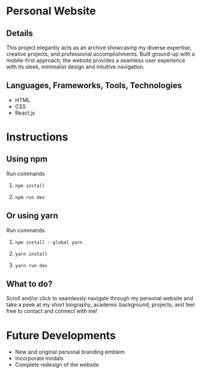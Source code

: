 # Personal Website

## Details

This project elegantly acts as an archive showcasing my diverse expertise, creative projects, and professional accomplishments. Built ground-up with a mobile-first approach, the website provides a seamless user experience with its sleek, minimalist design and intuitive navigation.

## Languages, Frameworks, Tools, Technologies

- HTML
- CSS
- React.js

# Instructions

## Using npm

Run commands

1. `npm install`

2. `npm run dev`

## Or using yarn

Run commands

1. `npm install --global yarn`

2. `yarn install`

3. `yarn run dev`

## What to do?

Scroll and/or click to seamlessly navigate through my personal website and take a peek at my short biography, academic background, projects, and feel free to contact and connect with me!

# Future Developments

- New and original personal branding emblem
- Incorporate modals
- Complete redesign of the website
